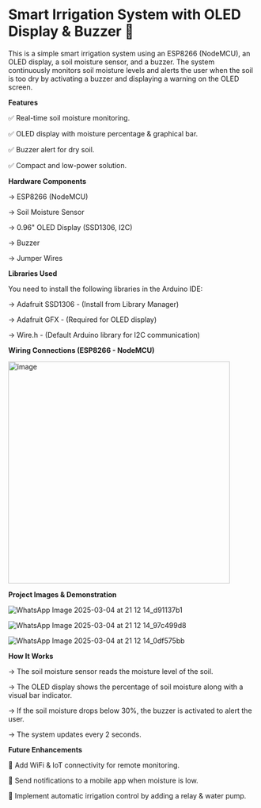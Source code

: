 # Smart Irrigation System with OLED Display & Buzzer 🌱

This is a simple smart irrigation system using an ESP8266 (NodeMCU), an OLED display, a soil moisture sensor, and a buzzer. The system continuously monitors soil moisture levels and alerts the user when the soil is too dry by activating a buzzer and displaying a warning on the OLED screen.

**Features**

✅ Real-time soil moisture monitoring.

✅ OLED display with moisture percentage & graphical bar.

✅ Buzzer alert for dry soil.

✅ Compact and low-power solution.

**Hardware Components**

-> ESP8266 (NodeMCU)

-> Soil Moisture Sensor

-> 0.96" OLED Display (SSD1306, I2C)

-> Buzzer

-> Jumper Wires

**Libraries Used**

You need to install the following libraries in the Arduino IDE:

-> Adafruit SSD1306 - (Install from Library Manager)

-> Adafruit GFX - (Required for OLED display)

-> Wire.h - (Default Arduino library for I2C communication)

**Wiring Connections (ESP8266 - NodeMCU)**

<img width="448" alt="image" src="https://github.com/user-attachments/assets/43673ca9-e01d-49f7-a5cf-8578a318285a" />

**Project Images & Demonstration**

![WhatsApp Image 2025-03-04 at 21 12 14_d91137b1](https://github.com/user-attachments/assets/1a9c8641-c3ba-4955-a5e0-48c252f5b2a1)

![WhatsApp Image 2025-03-04 at 21 12 14_97c499d8](https://github.com/user-attachments/assets/447f14e0-477a-4264-a715-ce9eda0bcc12)

![WhatsApp Image 2025-03-04 at 21 12 14_0df575bb](https://github.com/user-attachments/assets/b2b8e4c2-3388-47ca-a0eb-d3c2384c4c3a)

**How It Works**

-> The soil moisture sensor reads the moisture level of the soil.

-> The OLED display shows the percentage of soil moisture along with a visual bar indicator.

-> If the soil moisture drops below 30%, the buzzer is activated to alert the user.

-> The system updates every 2 seconds.

**Future Enhancements**

🔹 Add WiFi & IoT connectivity for remote monitoring.

🔹 Send notifications to a mobile app when moisture is low.

🔹 Implement automatic irrigation control by adding a relay & water pump.
